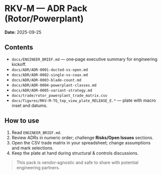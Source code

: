 # RKV‑M — ADR Pack (Rotor/Powerplant)

**Date:** 2025-09-25

## Contents

- `docs/ENGINEER_BRIEF.md` — one‑page executive summary for engineering kickoff.
- `docs/ADR/ADR-0001-ducted-vs-open.md`
- `docs/ADR/ADR-0002-single-vs-coax.md`
- `docs/ADR/ADR-0003-blade-count.md`
- `docs/ADR/ADR-0004-powerplant-classes.md`
- `docs/ADR/ADR-0005-variant-strategy.md`
- `docs/trade/rotor_powerplant_trade_matrix.csv`
- `docs/figures/RKV-M-TQ_top_view_plate_RELEASE_E.*` — plate with macro inset
  and datums.

## How to use

1. Read `ENGINEER_BRIEF.md`.
2. Review ADRs in numeric order; challenge **Risks/Open Issues** sections.
3. Open the CSV trade matrix in your spreadsheet; change assumptions and mark
   selections.
4. Keep the plate at hand during structural & controls discussions.

> This pack is vendor‑agnostic and safe to share with potential engineering
> partners.
